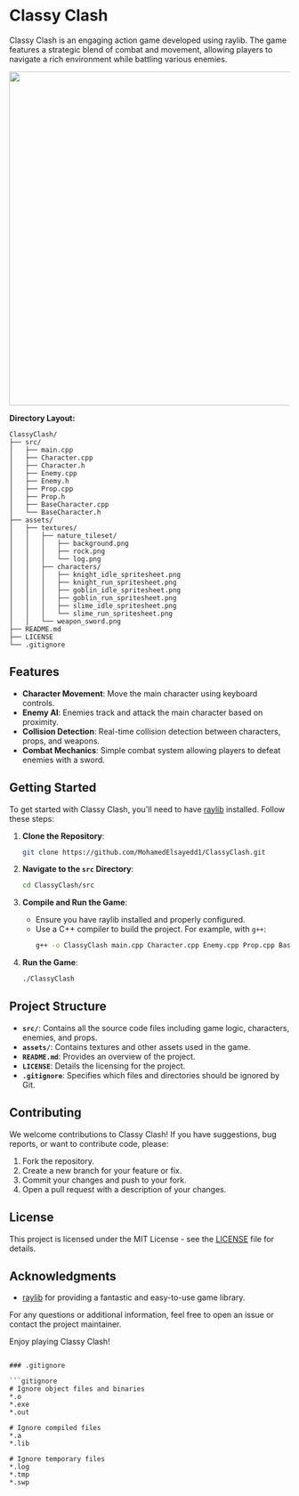 # Classy Clash
Classy Clash is an engaging action game developed using raylib. The game features a strategic blend of combat and movement, allowing players to navigate a rich environment while battling various enemies.
<p align="center">
    <img src="https://github.com/MohamedElsayedd1/Classy-Clash-Game/blob/main/Gameplay%20Gif.gif" width="600" />
</p>

**Directory Layout:**

```
ClassyClash/
├── src/
│   ├── main.cpp
│   ├── Character.cpp
│   ├── Character.h
│   ├── Enemy.cpp
│   ├── Enemy.h
│   ├── Prop.cpp
│   ├── Prop.h
│   ├── BaseCharacter.cpp
│   └── BaseCharacter.h
├── assets/
│   ├── textures/
│   │   ├── nature_tileset/
│   │   │   ├── background.png
│   │   │   ├── rock.png
│   │   │   └── log.png
│   │   ├── characters/
│   │   │   ├── knight_idle_spritesheet.png
│   │   │   ├── knight_run_spritesheet.png
│   │   │   ├── goblin_idle_spritesheet.png
│   │   │   ├── goblin_run_spritesheet.png
│   │   │   ├── slime_idle_spritesheet.png
│   │   │   └── slime_run_spritesheet.png
│   │   └── weapon_sword.png
├── README.md
├── LICENSE
└── .gitignore
```

## Features

- **Character Movement**: Move the main character using keyboard controls.
- **Enemy AI**: Enemies track and attack the main character based on proximity.
- **Collision Detection**: Real-time collision detection between characters, props, and weapons.
- **Combat Mechanics**: Simple combat system allowing players to defeat enemies with a sword.

## Getting Started

To get started with Classy Clash, you'll need to have [raylib](https://www.raylib.com) installed. Follow these steps:

1. **Clone the Repository**:
    ```bash
    git clone https://github.com/MohamedElsayedd1/ClassyClash.git
    ```

2. **Navigate to the `src` Directory**:
    ```bash
    cd ClassyClash/src
    ```

3. **Compile and Run the Game**:
    - Ensure you have raylib installed and properly configured.
    - Use a C++ compiler to build the project. For example, with `g++`:
      ```bash
      g++ -o ClassyClash main.cpp Character.cpp Enemy.cpp Prop.cpp BaseCharacter.cpp -lraylib -lGL -lm -lpthread -ldl
      ```

4. **Run the Game**:
    ```bash
    ./ClassyClash
    ```

## Project Structure

- **`src/`**: Contains all the source code files including game logic, characters, enemies, and props.
- **`assets/`**: Contains textures and other assets used in the game.
- **`README.md`**: Provides an overview of the project.
- **`LICENSE`**: Details the licensing for the project.
- **`.gitignore`**: Specifies which files and directories should be ignored by Git.

## Contributing

We welcome contributions to Classy Clash! If you have suggestions, bug reports, or want to contribute code, please:

1. Fork the repository.
2. Create a new branch for your feature or fix.
3. Commit your changes and push to your fork.
4. Open a pull request with a description of your changes.

## License

This project is licensed under the MIT License - see the [LICENSE](LICENSE) file for details.

## Acknowledgments

- [raylib](https://www.raylib.com) for providing a fantastic and easy-to-use game library.

For any questions or additional information, feel free to open an issue or contact the project maintainer.

Enjoy playing Classy Clash!
```

### .gitignore

```gitignore
# Ignore object files and binaries
*.o
*.exe
*.out

# Ignore compiled files
*.a
*.lib

# Ignore temporary files
*.log
*.tmp
*.swp
```
